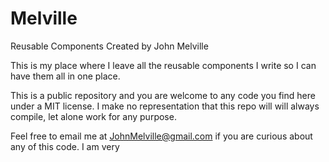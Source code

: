 # Melville
Reusable Components Created by John Melville

This is my place where I leave all the reusable components I write so I can have them all in one place.

This is a public repository and you are welcome to any code you find here under a MIT license.  I make no representation that this repo will
will always compile, let alone work for any purpose.

Feel free to email me at JohnMelville@gmail.com if you are curious about any of this code.  I am very 

